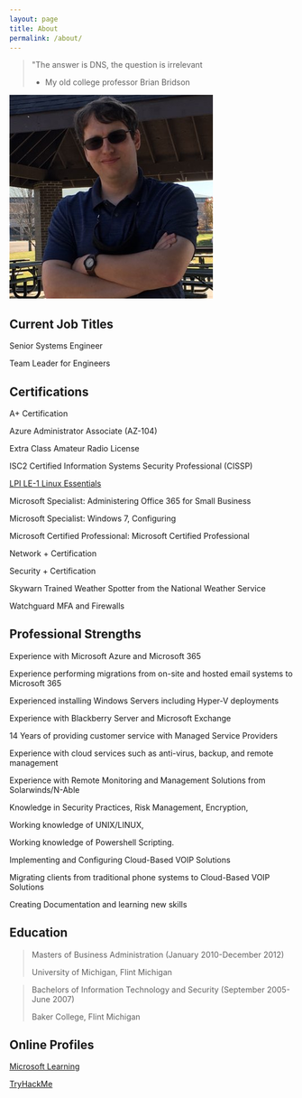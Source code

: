 ```yaml
---
layout: page
title: About
permalink: /about/
---
```


> "The answer is DNS, the question is irrelevant
> - My old college professor Brian Bridson

![Yes, this is really me](/images/91954742.png)


## Current Job Titles

Senior Systems Engineer

Team Leader for Engineers

## Certifications

A+ Certification

Azure Administrator Associate (AZ-104)

Extra Class Amateur Radio License

ISC2 Certified Information Systems Security Professional (CISSP) 

[LPI LE-1 Linux Essentials](https://cs.lpi.org/caf/Xamman/certification/verify/LPI000599727/zyga4ndlwj)

Microsoft Specialist: Administering Office 365 for Small Business

Microsoft Specialist: Windows 7, Configuring

Microsoft Certified Professional: Microsoft Certified Professional

Network + Certification

Security + Certification

Skywarn Trained Weather Spotter from the National Weather Service

Watchguard MFA and Firewalls

## Professional Strengths

Experience with Microsoft Azure and Microsoft 365

Experience performing migrations from on-site and hosted email systems to Microsoft 365

Experienced installing Windows Servers including Hyper-V deployments

Experience with Blackberry Server and Microsoft Exchange

14 Years of providing customer service with Managed Service Providers

Experience with cloud services such as anti-virus, backup, and remote management

Experience with Remote Monitoring and Management Solutions from Solarwinds/N-Able

Knowledge in Security Practices, Risk Management, Encryption,

Working knowledge of UNIX/LINUX, 

Working knowledge of Powershell Scripting.

Implementing and Configuring Cloud-Based VOIP Solutions

Migrating clients from traditional phone systems to Cloud-Based VOIP Solutions

Creating Documentation and learning new skills

## Education
>Masters of Business Administration (January 2010-December 2012)
>
>University of Michigan, Flint Michigan

>Bachelors of Information Technology and Security (September 2005-June 2007)
>
>Baker College, Flint Michigan

## Online Profiles
[Microsoft Learning](https://learn.microsoft.com/en-us/users/ZacT-8437)

[TryHackMe](https://tryhackme.com/p/ZacAttack)
